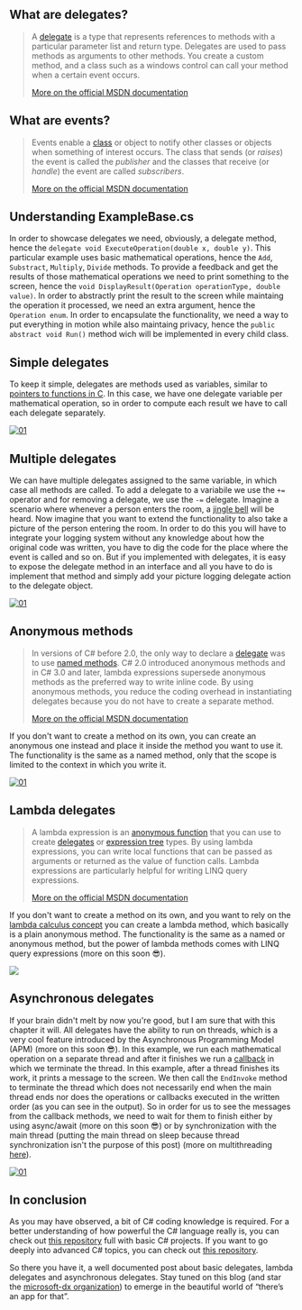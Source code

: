## What are delegates?

> A [delegate](https://msdn.microsoft.com/en-us/library/900fyy8e.aspx) is a type that represents references to methods with a particular parameter list and return type. Delegates are used to pass methods as arguments to other methods. You create a custom method, and a class such as a windows control can call your method when a certain event occurs.
> 
> [More on the official MSDN documentation](https://msdn.microsoft.com/en-us/library/ms173171.aspx)

## What are events?

> Events enable a [class](https://msdn.microsoft.com/en-us/library/0b0thckt.aspx) or object to notify other classes or objects when something of interest occurs. The class that sends (or _raises_) the event is called the _publisher_ and the classes that receive (or _handle_) the event are called _subscribers_.
> 
> [More on the official MSDN documentation](https://msdn.microsoft.com/en-us/library/awbftdfh.aspx)

## Understanding ExampleBase.cs

In order to showcase delegates we need, obviously, a delegate method, hence the `delegate void ExecuteOperation(double x, double y)`. This particular example uses basic mathematical operations, hence the `Add`, `Substract`, `Multiply`, `Divide` methods. To provide a feedback and get the results of those mathematical operations we need to print something to the screen, hence the `void DisplayResult(Operation operationType, double value)`. In order to abstractly print the result to the screen while maintaing the operation it processed, we need an extra argument, hence the `Operation enum`. In order to encapsulate the functionality, we need a way to put everything in motion while also maintaing privacy, hence the `public abstract void Run()` method wich will be implemented in every child class.

## Simple delegates

To keep it simple, delegates are methods used as variables, similar to [pointers to functions in C](https://en.wikipedia.org/wiki/Function_pointer). In this case, we have one delegate variable per mathematical operation, so in order to compute each result we have to call each delegate separately.

[![01](https://laurentiu.microsoft.pub.ro/wp-content/uploads/sites/3/2016/04/01-5.png)](https://laurentiu.microsoft.pub.ro/wp-content/uploads/sites/3/2016/04/01-5.png)

## Multiple delegates

We can have multiple delegates assigned to the same variable, in which case all methods are called. To add a delegate to a variabile we use the `+=` operator and for removing a delegate, we use the `-=` delegate. Imagine a scenario where whenever a person enters the room, a [jingle bell](https://www.youtube.com/watch?v=5vyMuxxLsD0) will be heard. Now imagine that you want to extend the functionality to also take a picture of the person entering the room. In order to do this you will have to integrate your logging system without any knowledge about how the original code was written, you have to dig the code for the place where the event is called and so on. But if you implemented with delegates, it is easy to expose the delegate method in an interface and all you have to do is implement that method and simply add your picture logging delegate action to the delegate object.

[![01](https://laurentiu.microsoft.pub.ro/wp-content/uploads/sites/3/2016/04/01-6.png)](https://laurentiu.microsoft.pub.ro/wp-content/uploads/sites/3/2016/04/01-6.png)

## Anonymous methods

> In versions of C# before 2.0, the only way to declare a [delegate](https://msdn.microsoft.com/en-us/library/900fyy8e.aspx) was to use [named methods](https://msdn.microsoft.com/en-us/library/98dc08ac.aspx). C# 2.0 introduced anonymous methods and in C# 3.0 and later, lambda expressions supersede anonymous methods as the preferred way to write inline code. By using anonymous methods, you reduce the coding overhead in instantiating delegates because you do not have to create a separate method.
> 
> [More on the official MSDN documentation](https://msdn.microsoft.com/en-us/library/0yw3tz5k.aspx)

If you don't want to create a method on its own, you can create an anonymous one instead and place it inside the method you want to use it. The functionality is the same as a named method, only that the scope is limited to the context in which you write it.

[![01](https://laurentiu.microsoft.pub.ro/wp-content/uploads/sites/3/2016/04/01-7.png)](https://laurentiu.microsoft.pub.ro/wp-content/uploads/sites/3/2016/04/01-7.png)

## Lambda delegates

> A lambda expression is an [anonymous function](https://msdn.microsoft.com/en-us/library/0yw3tz5k.aspx) that you can use to create [delegates](https://msdn.microsoft.com/en-us/library/ms173172.aspx) or [expression tree](https://msdn.microsoft.com/en-us/library/bb397951.aspx) types. By using lambda expressions, you can write local functions that can be passed as arguments or returned as the value of function calls. Lambda expressions are particularly helpful for writing LINQ query expressions.
> 
> [More on the official MSDN documentation](https://msdn.microsoft.com/en-us/library/bb397687.aspx)

If you don't want to create a method on its own, and you want to rely on the [lambda calculus concept](https://en.wikipedia.org/wiki/Lambda_calculus) you can create a lambda method, which basically is a plain anonymous method. The functionality is the same as a named or anonymous method, but the power of lambda methods comes with LINQ query expressions (more on this soon 😎).

[![](https://laurentiu.microsoft.pub.ro/wp-content/uploads/sites/3/2016/04/01-8.png)](https://laurentiu.microsoft.pub.ro/wp-content/uploads/sites/3/2016/04/01-8.png)

## Asynchronous delegates

If your brain didn't melt by now you're good, but I am sure that with this chapter it will. All delegates have the ability to run on threads, which is a very cool feature introduced by the Asynchronous Programming Model (APM) (more on this soon 😎). In this example, we run each mathematical operation on a separate thread and after it finishes we run a [callback](https://en.wikipedia.org/wiki/Callback_(computer_programming)) in which we terminate the thread. In this example, after a thread finishes its work, it prints a message to the screen. We then call the `EndInvoke` method to terminate the thread which does not necessarily end when the main thread ends nor does the operations or callbacks executed in the written order (as you can see in the output). So in order for us to see the messages from the callback methods, we need to wait for them to finish either by using async/await (more on this soon 😎) or by synchronization with the main thread (putting the main thread on sleep because thread synchronization isn't the purpose of this post) (more on multithreading [here](https://en.wikipedia.org/wiki/Multithreading_(computer_architecture))).

[![01](https://laurentiu.microsoft.pub.ro/wp-content/uploads/sites/3/2016/04/01-9.png)](https://laurentiu.microsoft.pub.ro/wp-content/uploads/sites/3/2016/04/01-9.png)

## In conclusion

As you may have observed, a bit of C# coding knowledge is required. For a better understanding of how powerful the C# language really is, you can check out [this repository](https://github.com/microsoft-dx/csharp-fundamentals/) full with basic C# projects. If you want to go deeply into advanced C# topics, you can check out [this repository](https://github.com/microsoft-dx/advanced-csharp).

So there you have it, a well documented post about basic delegates, lambda delegates and asynchronous delegates. Stay tuned on this blog (and star the [microsoft-dx organization](https://github.com/microsoft-dx/)) to emerge in the beautiful world of “there’s an app for that”.
